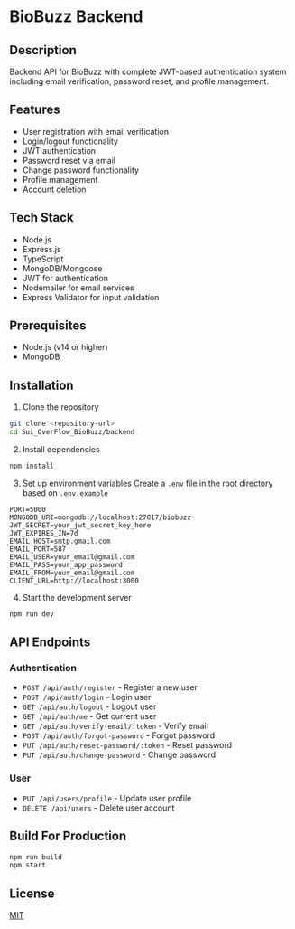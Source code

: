 # BioBuzz Backend

## Description
Backend API for BioBuzz with complete JWT-based authentication system including email verification, password reset, and profile management.

## Features
- User registration with email verification
- Login/logout functionality
- JWT authentication
- Password reset via email
- Change password functionality
- Profile management
- Account deletion

## Tech Stack
- Node.js
- Express.js
- TypeScript
- MongoDB/Mongoose
- JWT for authentication
- Nodemailer for email services
- Express Validator for input validation

## Prerequisites
- Node.js (v14 or higher)
- MongoDB

## Installation

1. Clone the repository
```bash
git clone <repository-url>
cd Sui_OverFlow_BioBuzz/backend
```

2. Install dependencies
```bash
npm install
```

3. Set up environment variables
Create a `.env` file in the root directory based on `.env.example`

```
PORT=5000
MONGODB_URI=mongodb://localhost:27017/biobuzz
JWT_SECRET=your_jwt_secret_key_here
JWT_EXPIRES_IN=7d
EMAIL_HOST=smtp.gmail.com
EMAIL_PORT=587
EMAIL_USER=your_email@gmail.com
EMAIL_PASS=your_app_password
EMAIL_FROM=your_email@gmail.com
CLIENT_URL=http://localhost:3000
```

4. Start the development server
```bash
npm run dev
```

## API Endpoints

### Authentication
- `POST /api/auth/register` - Register a new user
- `POST /api/auth/login` - Login user
- `GET /api/auth/logout` - Logout user
- `GET /api/auth/me` - Get current user
- `GET /api/auth/verify-email/:token` - Verify email
- `POST /api/auth/forgot-password` - Forgot password
- `PUT /api/auth/reset-password/:token` - Reset password
- `PUT /api/auth/change-password` - Change password

### User
- `PUT /api/users/profile` - Update user profile
- `DELETE /api/users` - Delete user account

## Build For Production

```bash
npm run build
npm start
```

## License
[MIT](LICENSE) 